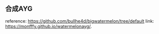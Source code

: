 ## 合成AYG
reference: https://github.com/bullhe4d/bigwatermelon/tree/default  link: https://monfffy.github.io/watermelonayg/.
